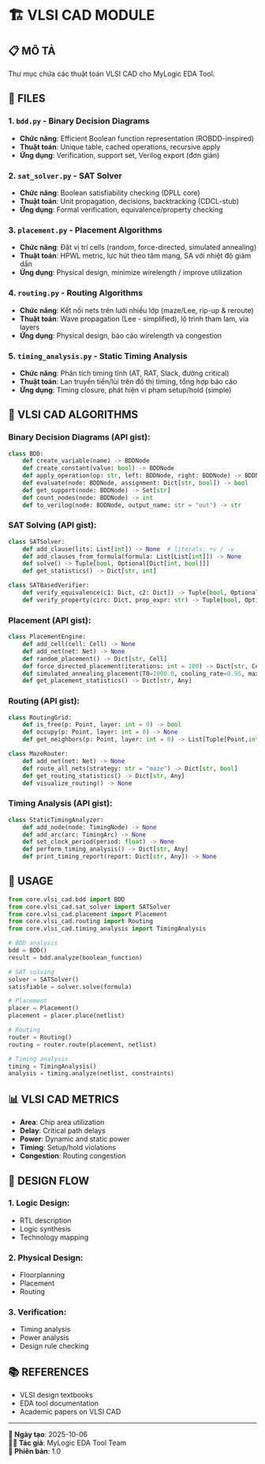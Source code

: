 # 🏗️ **VLSI CAD MODULE**

## 📋 **MÔ TẢ**
Thư mục chứa các thuật toán VLSI CAD cho MyLogic EDA Tool.

## 📁 **FILES**

### **1. `bdd.py` - Binary Decision Diagrams**
- **Chức năng**: Efficient Boolean function representation (ROBDD-inspired)
- **Thuật toán**: Unique table, cached operations, recursive apply
- **Ứng dụng**: Verification, support set, Verilog export (đơn giản)

### **2. `sat_solver.py` - SAT Solver**
- **Chức năng**: Boolean satisfiability checking (DPLL core)
- **Thuật toán**: Unit propagation, decisions, backtracking (CDCL-stub)
- **Ứng dụng**: Formal verification, equivalence/property checking

### **3. `placement.py` - Placement Algorithms**
- **Chức năng**: Đặt vị trí cells (random, force-directed, simulated annealing)
- **Thuật toán**: HPWL metric, lực hút theo tâm mạng, SA với nhiệt độ giảm dần
- **Ứng dụng**: Physical design, minimize wirelength / improve utilization

### **4. `routing.py` - Routing Algorithms**
- **Chức năng**: Kết nối nets trên lưới nhiều lớp (maze/Lee, rip-up & reroute)
- **Thuật toán**: Wave propagation (Lee - simplified), lộ trình tham lam, via layers
- **Ứng dụng**: Physical design, báo cáo wirelength và congestion

### **5. `timing_analysis.py` - Static Timing Analysis**
- **Chức năng**: Phân tích timing tĩnh (AT, RAT, Slack, đường critical)
- **Thuật toán**: Lan truyền tiến/lùi trên đồ thị timing, tổng hợp báo cáo
- **Ứng dụng**: Timing closure, phát hiện vi phạm setup/hold (simple)

## 🎯 **VLSI CAD ALGORITHMS**

### **Binary Decision Diagrams (API gist):**
```python
class BDD:
    def create_variable(name) -> BDDNode
    def create_constant(value: bool) -> BDDNode
    def apply_operation(op: str, left: BDDNode, right: BDDNode) -> BDDNode  # AND/OR/XOR/...
    def evaluate(node: BDDNode, assignment: Dict[str, bool]) -> bool
    def get_support(node: BDDNode) -> Set[str]
    def count_nodes(node: BDDNode) -> int
    def to_verilog(node: BDDNode, output_name: str = "out") -> str
```

### **SAT Solving (API gist):**
```python
class SATSolver:
    def add_clause(lits: List[int]) -> None  # literals: +v / -v
    def add_clauses_from_formula(formula: List[List[int]]) -> None
    def solve() -> Tuple[bool, Optional[Dict[int, bool]]]
    def get_statistics() -> Dict[str, int]

class SATBasedVerifier:
    def verify_equivalence(c1: Dict, c2: Dict]) -> Tuple[bool, Optional[Dict]]
    def verify_property(circ: Dict, prop_expr: str) -> Tuple[bool, Optional[Dict]]
```

### **Placement (API gist):**
```python
class PlacementEngine:
    def add_cell(cell: Cell) -> None
    def add_net(net: Net) -> None
    def random_placement() -> Dict[str, Cell]
    def force_directed_placement(iterations: int = 100) -> Dict[str, Cell]
    def simulated_annealing_placement(T0=1000.0, cooling_rate=0.95, max_iter=10000) -> Dict[str, Cell]
    def get_placement_statistics() -> Dict[str, Any]
```

### **Routing (API gist):**
```python
class RoutingGrid:
    def is_free(p: Point, layer: int = 0) -> bool
    def occupy(p: Point, layer: int = 0) -> None
    def get_neighbors(p: Point, layer: int = 0) -> List[Tuple[Point,int]]

class MazeRouter:
    def add_net(net: Net) -> None
    def route_all_nets(strategy: str = "maze") -> Dict[str, bool]
    def get_routing_statistics() -> Dict[str, Any]
    def visualize_routing() -> None
```

### **Timing Analysis (API gist):**
```python
class StaticTimingAnalyzer:
    def add_node(node: TimingNode) -> None
    def add_arc(arc: TimingArc) -> None
    def set_clock_period(period: float) -> None
    def perform_timing_analysis() -> Dict[str, Any]
    def print_timing_report(report: Dict[str, Any]) -> None
```

## 🚀 **USAGE**

```python
from core.vlsi_cad.bdd import BDD
from core.vlsi_cad.sat_solver import SATSolver
from core.vlsi_cad.placement import Placement
from core.vlsi_cad.routing import Routing
from core.vlsi_cad.timing_analysis import TimingAnalysis

# BDD analysis
bdd = BDD()
result = bdd.analyze(boolean_function)

# SAT solving
solver = SATSolver()
satisfiable = solver.solve(formula)

# Placement
placer = Placement()
placement = placer.place(netlist)

# Routing
router = Routing()
routing = router.route(placement, netlist)

# Timing analysis
timing = TimingAnalysis()
analysis = timing.analyze(netlist, constraints)
```

## 📊 **VLSI CAD METRICS**

- **Area**: Chip area utilization
- **Delay**: Critical path delays
- **Power**: Dynamic and static power
- **Timing**: Setup/hold violations
- **Congestion**: Routing congestion

## 🎯 **DESIGN FLOW**

### **1. Logic Design:**
- RTL description
- Logic synthesis
- Technology mapping

### **2. Physical Design:**
- Floorplanning
- Placement
- Routing

### **3. Verification:**
- Timing analysis
- Power analysis
- Design rule checking

## 📚 **REFERENCES**
- VLSI design textbooks
- EDA tool documentation
- Academic papers on VLSI CAD

---

**📅 Ngày tạo**: 2025-10-06  
**👨‍💻 Tác giả**: MyLogic EDA Tool Team  
**📝 Phiên bản**: 1.0
